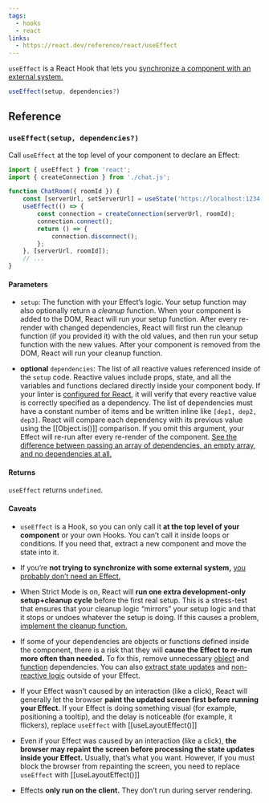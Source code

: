 ```yaml
---
tags:
  - hooks
  - react
links:
  - https://react.dev/reference/react/useEffect
---
```

`useEffect` is a React Hook that lets you [synchronize a component with an external system.](https://react.dev/learn/synchronizing-with-effects)

```js
useEffect(setup, dependencies?)
```
## Reference

### `useEffect(setup, dependencies?)`

Call `useEffect` at the top level of your component to declare an Effect:

```jsx
import { useEffect } from 'react';
import { createConnection } from './chat.js';

function ChatRoom({ roomId }) {  
	const [serverUrl, setServerUrl] = useState('https://localhost:1234');  
	useEffect(() => {    
		const connection = createConnection(serverUrl, roomId);   
		connection.connect();    
		return () => {      
			connection.disconnect();    
		};  
	}, [serverUrl, roomId]);  
	// ...
}
```
#### Parameters 

- `setup`: The function with your Effect’s logic. Your setup function may also optionally return a _cleanup_ function. When your component is added to the DOM, React will run your setup function. After every re-render with changed dependencies, React will first run the cleanup function (if you provided it) with the old values, and then run your setup function with the new values. After your component is removed from the DOM, React will run your cleanup function.

- **optional** `dependencies`: The list of all reactive values referenced inside of the `setup` code. Reactive values include props, state, and all the variables and functions declared directly inside your component body. If your linter is [configured for React](https://react.dev/learn/editor-setup#linting), it will verify that every reactive value is correctly specified as a dependency. The list of dependencies must have a constant number of items and be written inline like `[dep1, dep2, dep3]`. React will compare each dependency with its previous value using the [[Object.is()]] comparison. If you omit this argument, your Effect will re-run after every re-render of the component. [See the difference between passing an array of dependencies, an empty array, and no dependencies at all.](https://react.dev/reference/react/useEffect#examples-dependencies)

#### Returns
`useEffect` returns `undefined`.

#### Caveats

- `useEffect` is a Hook, so you can only call it **at the top level of your component** or your own Hooks. You can’t call it inside loops or conditions. If you need that, extract a new component and move the state into it.

- If you’re **not trying to synchronize with some external system,** [you probably don’t need an Effect.](https://react.dev/learn/you-might-not-need-an-effect)

- When Strict Mode is on, React will **run one extra development-only setup+cleanup cycle** before the first real setup. This is a stress-test that ensures that your cleanup logic “mirrors” your setup logic and that it stops or undoes whatever the setup is doing. If this causes a problem, [implement the cleanup function.](https://react.dev/learn/synchronizing-with-effects#how-to-handle-the-effect-firing-twice-in-development)

- If some of your dependencies are objects or functions defined inside the component, there is a risk that they will **cause the Effect to re-run more often than needed.** To fix this, remove unnecessary [object](https://react.dev/reference/react/useEffect#removing-unnecessary-object-dependencies) and [function](https://react.dev/reference/react/useEffect#removing-unnecessary-function-dependencies) dependencies. You can also [extract state updates](https://react.dev/reference/react/useEffect#updating-state-based-on-previous-state-from-an-effect) and [non-reactive logic](https://react.dev/reference/react/useEffect#reading-the-latest-props-and-state-from-an-effect) outside of your Effect.

- If your Effect wasn’t caused by an interaction (like a click), React will generally let the browser **paint the updated screen first before running your Effect.** If your Effect is doing something visual (for example, positioning a tooltip), and the delay is noticeable (for example, it flickers), replace `useEffect` with [[useLayoutEffect()]]

- Even if your Effect was caused by an interaction (like a click), **the browser may repaint the screen before processing the state updates inside your Effect.** Usually, that’s what you want. However, if you must block the browser from repainting the screen, you need to replace `useEffect` with [[useLayoutEffect()]]

- Effects **only run on the client.** They don’t run during server rendering.